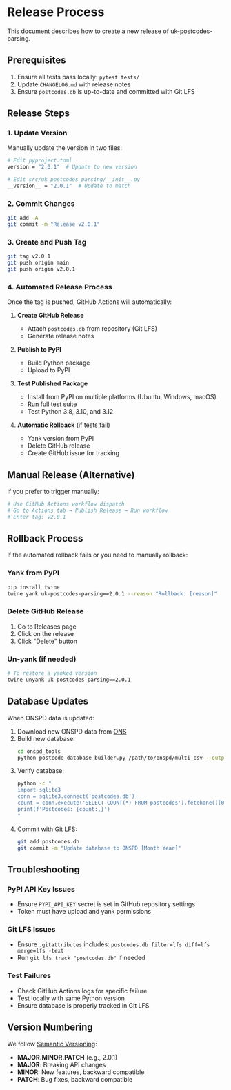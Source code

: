 # Release Process

This document describes how to create a new release of uk-postcodes-parsing.

## Prerequisites

1. Ensure all tests pass locally: `pytest tests/`
2. Update `CHANGELOG.md` with release notes
3. Ensure `postcodes.db` is up-to-date and committed with Git LFS

## Release Steps

### 1. Update Version

Manually update the version in two files:

```bash
# Edit pyproject.toml
version = "2.0.1"  # Update to new version

# Edit src/uk_postcodes_parsing/__init__.py
__version__ = "2.0.1"  # Update to match
```

### 2. Commit Changes

```bash
git add -A
git commit -m "Release v2.0.1"
```

### 3. Create and Push Tag

```bash
git tag v2.0.1
git push origin main
git push origin v2.0.1
```

### 4. Automated Release Process

Once the tag is pushed, GitHub Actions will automatically:

1. **Create GitHub Release**
   - Attach `postcodes.db` from repository (Git LFS)
   - Generate release notes

2. **Publish to PyPI**
   - Build Python package
   - Upload to PyPI

3. **Test Published Package**
   - Install from PyPI on multiple platforms (Ubuntu, Windows, macOS)
   - Run full test suite
   - Test Python 3.8, 3.10, and 3.12

4. **Automatic Rollback** (if tests fail)
   - Yank version from PyPI
   - Delete GitHub release
   - Create GitHub issue for tracking

## Manual Release (Alternative)

If you prefer to trigger manually:

```bash
# Use GitHub Actions workflow dispatch
# Go to Actions tab → Publish Release → Run workflow
# Enter tag: v2.0.1
```

## Rollback Process

If the automated rollback fails or you need to manually rollback:

### Yank from PyPI
```bash
pip install twine
twine yank uk-postcodes-parsing==2.0.1 --reason "Rollback: [reason]"
```

### Delete GitHub Release
1. Go to Releases page
2. Click on the release
3. Click "Delete" button

### Un-yank (if needed)
```bash
# To restore a yanked version
twine unyank uk-postcodes-parsing==2.0.1
```

## Database Updates

When ONSPD data is updated:

1. Download new ONSPD data from [ONS](https://geoportal.statistics.gov.uk/datasets/ons-postcode-directory-latest-centroids)
2. Build new database:
   ```bash
   cd onspd_tools
   python postcode_database_builder.py /path/to/onspd/multi_csv --output ../postcodes.db --validate
   ```
3. Verify database:
   ```bash
   python -c "
   import sqlite3
   conn = sqlite3.connect('postcodes.db')
   count = conn.execute('SELECT COUNT(*) FROM postcodes').fetchone()[0]
   print(f'Postcodes: {count:,}')
   "
   ```
4. Commit with Git LFS:
   ```bash
   git add postcodes.db
   git commit -m "Update database to ONSPD [Month Year]"
   ```

## Troubleshooting

### PyPI API Key Issues
- Ensure `PYPI_API_KEY` secret is set in GitHub repository settings
- Token must have upload and yank permissions

### Git LFS Issues
- Ensure `.gitattributes` includes: `postcodes.db filter=lfs diff=lfs merge=lfs -text`
- Run `git lfs track "postcodes.db"` if needed

### Test Failures
- Check GitHub Actions logs for specific failure
- Test locally with same Python version
- Ensure database is properly tracked in Git LFS

## Version Numbering

We follow [Semantic Versioning](https://semver.org/):
- **MAJOR.MINOR.PATCH** (e.g., 2.0.1)
- **MAJOR**: Breaking API changes
- **MINOR**: New features, backward compatible
- **PATCH**: Bug fixes, backward compatible